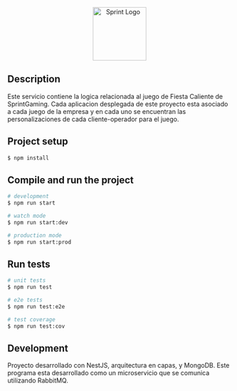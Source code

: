 <p align="center">
  <a href="https://livecasino.sprintgaming.net/auth/login" target="blank"><img src="https://admin.sprintgaming.club/img/SPRINT_GAMING_PNG-.56ba3e74.png" width="120" alt="Sprint Logo" /></a>
</p>

## Description

Este servicio contiene la logica relacionada al juego de Fiesta Caliente de SprintGaming. Cada aplicacion desplegada de este proyecto esta asociado a cada juego de la empresa y en cada uno se encuentran las personalizaciones de cada cliente-operador para el juego.

## Project setup

```bash
$ npm install
```

## Compile and run the project

```bash
# development
$ npm run start

# watch mode
$ npm run start:dev

# production mode
$ npm run start:prod
```

## Run tests

```bash
# unit tests
$ npm run test

# e2e tests
$ npm run test:e2e

# test coverage
$ npm run test:cov
```

## Development 

Proyecto desarrollado con NestJS, arquitectura en capas, y MongoDB. Este programa esta desarrollado como un microservicio que se comunica utilizando RabbitMQ.